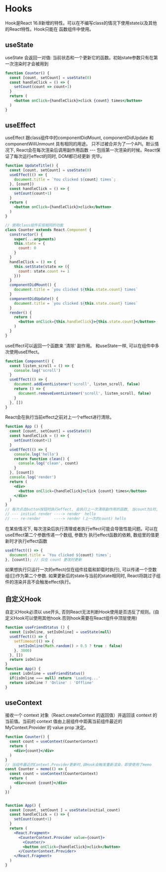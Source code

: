 # Hooks

  Hook是React 16.8新增的特性。可以在不编写class的情况下使用state以及其他的React特性。Hook只能在
  函数组件中使用。

## useState

  useState 会返回一对值: 当前状态和一个更新它的函数。初始state参数只有在第一次渲染时才会被用到
```jsx
function Counter() {
  const [count, setCount] = useState(0)
  const handleClick = () => {
    setCount(count => count+1)
  }
  return (
    <button onClick={handleClick}>click {count} times</button>
  )
}
```

## useEffect

  useEffect 跟class组件中的componentDidMount, componentDidUpdate 和 componentWillUnmount 具有相同的用途。
  只不过被合并为了一个API。默认情况下, React会在每次渲染后调用副作用函数 --- 包括第一次渲染的时候。React保证了每次运行effect的同时, DOM都已经更新
  完毕。
```jsx
function UpdateTitle() {
  const [count, setCount] = useState(0)
  useEffect(() => {
    document.title = `You clicked ${count} times`;
  }, [count])
  const handleClick = () => {
    setCount(count+1)
  }
  return (
    <button onClick={handleClick}>click</button>
  )
}

// 使用class组件实现相同的功能
class Counter extends React.Component {
  constructor() {
    super(...arguments)
    this.state = {
      count: 0
    }
  }
  handleClick = () => {
    this.setState(state => ({
      count: state.count += 1
    }))
  }
  componentDidMount() {
    document.title = `you clicked ${this.state.count} times`
  }
  componentDidUpdate() {
    document.title = `you clicked ${this.state.count} times`
  }
  render() {
    return (
      <button onClick={this.handleClick}>{this.state.count}</button>
    )
  }
}
```
  useEffect可以返回一个函数来 '清除' 副作用。
  和useState一样, 可以在组件中多次使用useEffect。
```jsx
function Component() {
  const listen_scroll = () => {
    console.log('scroll')
  }
  useEffect(() => {
    document.addEventListener('scroll', listen_scroll, false)
    return () => {
      document.removeEventListener('scroll', listen_scroll, false)
    }
  }, [])
}
```
  React会在执行当前effect之前对上一个effect进行清除。
```jsx
function App () {
  const [count, setCount] = useState(0)
  const handleClick = () => {
    setCount(count+1)
  }
  useEffect(() => {
    console.log('hello')
    return function clean() {
      console.log('clean', count)
    }
  }, [count])
  console.log('render')
  return (
    <div>
      <button onClick={handleClick}>click {count} times</button>
    </div>
  )
}
// 每次点击button按钮时执行effect, 会执行上一次清除副作用的函数, 当count为1时, 此时执行的cleanup函数返回的count为0
// --- initial render ----> render  hello
// --- re-render      ----> render (上一次的count) hello
```

  在某些情况下, 每次渲染后执行清理或者执行effect可能会导致性能问题。可以在useEffect第二个参数传递一个数组, 
  参数为 执行effect函数的依赖, 数组里的值更新时才执行effect函数
```jsx
useEffect(() => {
  document.title = `You clicked ${count} times`;
}, [count]); // 仅在 count 更改时更新
```
  如果想执行只运行一次的effect(仅在组件挂载和卸载时执行), 可以传递一个空数组([])作为第二个参数.
  如果更新后的state与当前的state相同时, React将跳过子组件的渲染并且不会触发effect执行。

## 自定义Hook

  自定义Hook必须以 use开头, 否则React无法判断Hook使用是否违反了规则。(自定义Hook可以使用其他hook.否则hook需要在React组件中顶层使用)
```jsx
function useFriendStatus () {
  const [isOnline, setIsOnline] = useState(null)
  useEffect(() => {
    setTimeout(() => {
      setIsOnline(Math.random() > 0.5 ? true : false)
    }, 3000)
  }, [])
  return isOnline
}
function App() {
  const isOnline = useFriendStatus()
  if(isOnline === null) return 'Loading...'
  return isOnline ? 'Online' : 'Offline'
}
```

## useContext

  接收一个 context 对象（React.createContext 的返回值）并返回该 context 的当前值。当前的 context 值由上层组件中距离当前组件最近的
  MyContext.Provider 的 value prop 决定。
```jsx
function Counter() {
  const count = useContext(CounterContext)
  return (
    <div>{count}</div>
  )
}
// 当组件最近的Context.Provider更新时,该Hook会触发重新渲染，即使使用了memo
const Counter = memo(() => {
  const count = useContext(CounterContext)
  return (
    <div>count {count}</div>
  )
})


function App() {
  const [count, setCount ] = useState(initial_count)
  const handleClick = () => {
    setCount(count+1)
  }
  return (
    <React.Fragment>
      <CounterContext.Provider value={count}>
        <Counter/>
        <button onClick={handleClick}>click</button>
      </CounterContext.Provider>
    </React.Fragment>
  )
}
```